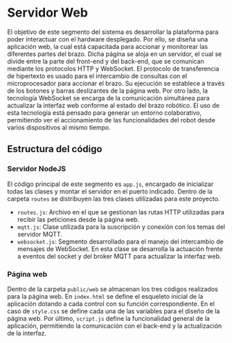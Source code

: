 # Servidor Web

El objetivo de este segmento del sistema es desarrollar la plataforma para poder interactuar con el hardware desplegado. Por ello, se diseña una aplicación web, la cual está capacitada para accionar y monitorear las diferentes partes del brazo. Dicha página se aloja en un servidor, el cual se divide entre la parte del front-end y del back-end, que se comunican mediante los protocolos HTTP y WebSocket.
El protocolo de transferencia de hipertexto es usado para el intercambio de consultas con el microprocesador para accionar el brazo. Su ejecución se establece a través de los botones y barras deslizantes de la página web. Por otro lado, la tecnología WebSocket se encarga de la comunicación simultánea para actualizar la interfaz web conforme al estado del brazo robótico. El uso de esta tecnología está pensado para generar un entorno colaborativo, permitiendo ver el accionamiento de las funcionalidades del robot desde varios dispositivos al mismo tiempo. 

## Estructura del código
### Servidor NodeJS

El código principal de este segmento es `app.js`, encargado de inicializar todas las clases y montar el servidor en el puerto indicado. Dentro de la carpeta `routes` se distribuyen las tres clases utilizadas para este proyecto. 

- `routes.js`: Archivo en el que se gestionan las rutas HTTP utilizadas para recibir las peticiones desde la página web. 
- `mqtt.js`: Clase utilizada para la suscripción y conexión con los temas del servidor MQTT. 
- `websocket.js`: Segmento desarrollado para el manejo del intercambio de mensajes de WebSocket. En esta clase se desarrolla la actuación frente a eventos del socket y del broker MQTT para actualizar la interfaz web.

### Página web

Dentro de la carpeta `public/web` se almacenan los tres códigos realizados para la página web. En `index.html` se define el esqueleto inicial de la aplicación dotando a cada control con su función correspondiente. En el caso de `style.css` se define cada una de las variables para el diseño de la página web. Por último, `script.js` define la funcionalidad general de la aplicación, permitiendo la comunicación con el back-end y la actualización de la interfaz.
